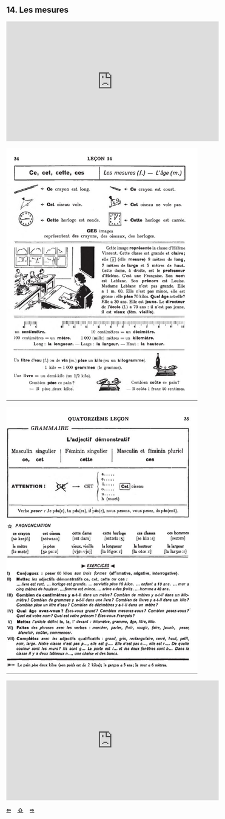 ## 14. Les mesures

<iframe width="560" height="315" src="https://www.youtube.com/embed/7CynYQgXIcs" frameborder="0" allow="accelerometer; autoplay; encrypted-media; gyroscope; picture-in-picture" allowfullscreen></iframe>

![14A](img/14A.JPG)

![14B](img/14B.JPG)

<iframe width="560" height="315" src="https://www.youtube.com/embed/s3Zopei3Cy4" frameborder="0" allow="accelerometer; autoplay; encrypted-media; gyroscope; picture-in-picture" allowfullscreen></iframe>

<p style='font-weight:bolder'>
  <a href='13.html' title='Önceki sayfa'>⇦</a>&emsp;
  <a href='..' title='Ana sayfa'>⇧</a>&emsp;
  <a href='15.html' title='Sonraki sayfa'>⇨</a>
</p>